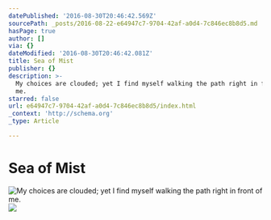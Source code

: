 ```yaml
---
datePublished: '2016-08-30T20:46:42.569Z'
sourcePath: _posts/2016-08-22-e64947c7-9704-42af-a0d4-7c846ec8b8d5.md
hasPage: true
author: []
via: {}
dateModified: '2016-08-30T20:46:42.081Z'
title: Sea of Mist
publisher: {}
description: >-
  My choices are clouded; yet I find myself walking the path right in front of
  me. 
starred: false
url: e64947c7-9704-42af-a0d4-7c846ec8b8d5/index.html
_context: 'http://schema.org'
_type: Article

---
```

# Sea of Mist
![My choices are clouded; yet I find myself walking the path right in front of me. ](https://the-grid-user-content.s3-us-west-2.amazonaws.com/0a26c561-af2f-47c4-9b5c-ad00cd737ca3.jpg)
![](https://the-grid-user-content.s3-us-west-2.amazonaws.com/58307e18-79ea-4000-96bb-557fb8c473ea.jpg)